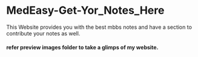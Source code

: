 # MedEasy-Get-Yor_Notes_Here
This Website provides you with the best mbbs notes and have a section to contribute your notes as well.
#### refer preview images folder to take a glimps of my website.
